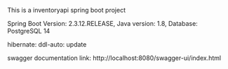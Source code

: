 This is a inventoryapi spring boot project

Spring Boot Version: 2.3.12.RELEASE,
Java version: 1.8,
Database: PostgreSQL 14 

hibernate: ddl-auto: update

swagger documentation link:
http://localhost:8080/swagger-ui/index.html
